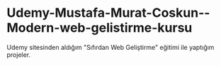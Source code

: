 # Udemy-Mustafa-Murat-Coskun--Modern-web-gelistirme-kursu
Udemy sitesinden aldığım "Sıfırdan Web Geliştirme" eğitimi ile yaptığım projeler.
